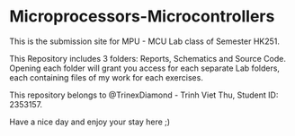 # Microprocessors-Microcontrollers
This is the submission site for MPU - MCU Lab class of Semester HK251.

This Repository includes 3 folders: Reports, Schematics and Source Code. Opening each folder will grant you access for each separate Lab folders, each containing files of my work for each exercises.

This repository belongs to @TrinexDiamond - Trinh Viet Thu, Student ID: 2353157.

Have a nice day and enjoy your stay here ;)
